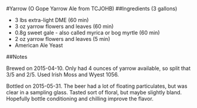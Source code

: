 #Yarrow  (O Gope Yarrow Ale from TCJOHB)
##Ingredients (3 gallons)

* 3 lbs extra-light DME (60 min)
* 3 oz yarrow flowers and leaves (60 min)
* 0.8g sweet gale - also called myrica or bog myrtle (60 min)
* 2 oz yarrow flowers and leaves (5 min)
* American Ale Yeast

##Notes

Brewed on 2015-04-10. Only had 4 ounces of yarrow available, so split that 3/5 and 2/5. Used Irish Moss and Wyest 1056.

Bottled on 2015-05-31. The beer had a lot of floating particulates, but was clear in a sampling glass. Tasted sort of floral, but maybe slightly bland. Hopefully bottle conditioning and chilling improve the flavor.
